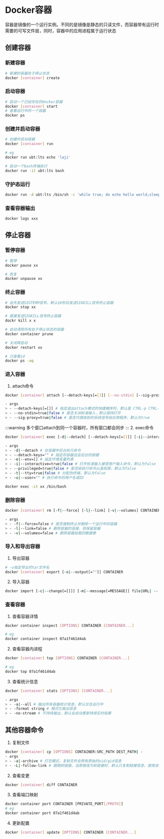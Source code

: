 # Docker容器
容器是镜像的一个运行实例。不同的是镜像是静态的只读文件，而容器带有运行时需要的可写文件层，同时，容器中的应用进程属于运行状态

## 创建容器
### 新建容器
```bash
# 新建的容器处于停止状态
docker [container] create
```

### 启动容器
```bash
# 启动一个已经存在的docker容器
docker [container] start
# 查看运行中的一个容器
docker ps
```

### 创建并启动容器
```bash
# 创建并启动容器
docker [container] run

# eg
docker run ubt:lts echo 'laji'

# 启动一个bash终端执行
docker run -it ubt:lts bash
```

### 守护态运行
```bash
docker run -d ubt:lts /bin/sh -c 'while true; do echo hello world;sleep 1;done'
```

### 查看容器输出
```bash
docker logs xxx
```

## 停止容器
### 暂停容器
```bash
# 暂停
docker pause xx

# 恢复
docker unpause xx
```

### 终止容器
```bash
# 会先发送SIGTERM信号，默认10秒后发送SIGKILL信号终止容器
docker stop xx

# 直接发送SIGKILL信号终止容器
dockr kill x x

# 自动清除所有处于停止状态的容器
docker container prune

# 关闭再启动
docker restart xx

# 只查看id
docker ps -aq
```

### 进入容器
1. attach命令
```bash
docker [container] attach [--detach-keys[=[]]] [--no-stdin] [--sig-proxy[=true]] CONTAINER

- args
> - --detach-keys[=[]] # 指定退出attach模式的快捷键序列，默认是 CTRL-p CTRL-q
> - --no-stdin=true|false # 是否关闭标准输入，默认保持打开
> - --sig-proxy=true|false # 是否代理收到的系统信号给应用程序，默认为true
```
:::warning
多个窗口attach到同一个容器时，所有窗口都会同步
:::
2. exec命令
```bash
docker [container] exec [-d|--detach] [--detach-keys[=[]]] [-i|--interactive] [--privileged] [-t|--tty] [-u|--user[=USER]] CONTAINER COMMAND [ARG...]

- args
> - -d|--detach # 在容器中后台执行命令
> - --detach-keys="" # 指定将容器且会后台的按键
> - -e|--env=[] # 指定环境变量列表
> - -i|--interactive=true|false # 打开标准输入接受用户输入命令，默认为false
> - --privileged=true|false # 是否给执行命令以高权限，默认为false
> - -t|--tty=true|false # 分配伪终端，默认为false
> - -u|--user="" # 执行命令的用户名或ID

docker exec -it xx /bin/bash
```

### 删除容器
```bash
docker [container] rm [-f|--force] [-l|--link] [-v|--volumes] CONTAINER [CONTAINER...]

- args
> - -f|--force=false # 是否强制终止并删除一个运行中的容器
> - -l|--link=false # 删除容器的连接，但保留容器
> - -v|--volumes=false # 删除容器挂载的数据卷
```

### 导入和导出容器
1. 导出容器
```bash
# -o指定导出的tar文件名
docker [container] export [-o|--output[=""]] CONTAINER
```

2. 导入容器
```bash
docker import [-c|--change[=[]]] [-m|--message[=MESSAGE]] file|URL| -- [REPOSITORY[:TAG]]
```

### 查看容器
1. 查看容器详情
```bash
docker container inspect [OPTIONS] CONTAINER [CONTAINER...]

# eg
docker container inspect 07a1f461d4ab
```

2. 查看容器内进程
```bash
docker [container] top [OPTIONS] CONTAINER [CONTAINER...]

# eg
docker top 07a1f461d4ab
```

3. 查看统计信息
```bash
docker [container] stats [OPTIONS] [CONTAINER...]

- args
> - -a|--all # 输出所有容器统计信息，默认仅在运行中
> - -format string # 格式化输出信息
> - -no-stream # 不持续输出，默认会自动更新持续实时结果
```

## 其他容器命令
1. 复制文件
```bash
docker [container] cp [OPTIONS] CONTAINER:SRC_PATH DEST_PATH| -
- args
> - -a|-archive # 打包模式，复制文件会带有原始的uid/gid信息
> - -L|-follow-link # 跟随软链接。当原路径为软链接时，默认只复制链接信息，使用该选项会复制链接的目标地址
```

2. 查看变更
```bash
docker [container] diff CONTAINER
```

3. 查看端口映射
```bash
docker container port CONTAINER [PRIVATE_PORT[/PROTO]]
# eg
docker container port 07a1f461d4ab
```

4. 更新配置
```bash
docker [container] update [OPTIONS] CONTAINER [CONTAINER...]
```

